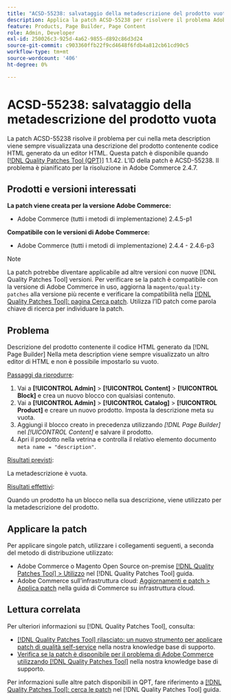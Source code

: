 ```yaml
---
title: "ACSD-55238: salvataggio della metadescrizione del prodotto vuota"
description: Applica la patch ACSD-55238 per risolvere il problema Adobe Commerce relativo a una descrizione del prodotto contenente il codice HTML generato da [!DNL Page Builder] Nella meta description viene sempre visualizzato un altro editor di HTML e non è possibile impostarlo su vuoto.
feature: Products, Page Builder, Page Content
role: Admin, Developer
exl-id: 250026c3-925d-4a62-9855-d892c86d3d24
source-git-commit: c903360ffb22f9cd4648f6fdb4a812cb61cd90c5
workflow-type: tm+mt
source-wordcount: '406'
ht-degree: 0%

---
```


# ACSD-55238: salvataggio della metadescrizione del prodotto vuota

La patch ACSD-55238 risolve il problema per cui nella meta description viene sempre visualizzata una descrizione del prodotto contenente codice HTML generato da un editor HTML. Questa patch è disponibile quando [[!DNL Quality Patches Tool (QPT)]](/help/announcements/adobe-commerce-announcements/magento-quality-patches-released-new-tool-to-self-serve-quality-patches.md) 1.1.42. L’ID della patch è ACSD-55238. Il problema è pianificato per la risoluzione in Adobe Commerce 2.4.7.

## Prodotti e versioni interessati

**La patch viene creata per la versione Adobe Commerce:**

* Adobe Commerce (tutti i metodi di implementazione) 2.4.5-p1

**Compatibile con le versioni di Adobe Commerce:**

* Adobe Commerce (tutti i metodi di implementazione) 2.4.4 - 2.4.6-p3

>[!NOTE]
>
>La patch potrebbe diventare applicabile ad altre versioni con nuove [!DNL Quality Patches Tool] versioni. Per verificare se la patch è compatibile con la versione di Adobe Commerce in uso, aggiorna la `magento/quality-patches` alla versione più recente e verificare la compatibilità nella [[!DNL Quality Patches Tool]: pagina Cerca patch](https://experienceleague.adobe.com/tools/commerce-quality-patches/index.html). Utilizza l’ID patch come parola chiave di ricerca per individuare la patch.

## Problema

Descrizione del prodotto contenente il codice HTML generato da [!DNL Page Builder] Nella meta description viene sempre visualizzato un altro editor di HTML e non è possibile impostarlo su vuoto.

<u>Passaggi da riprodurre</u>:

1. Vai a **[!UICONTROL Admin]** > **[!UICONTROL Content]** > **[!UICONTROL Block]** e crea un nuovo blocco con qualsiasi contenuto.
1. Vai a **[!UICONTROL Admin]** > **[!UICONTROL Catalog]** > **[!UICONTROL Product]** e creare un nuovo prodotto. Imposta la descrizione meta su vuota.
1. Aggiungi il blocco creato in precedenza utilizzando *[!DNL Page Builder]* nel *[!UICONTROL Content]* e salvare il prodotto.
1. Apri il prodotto nella vetrina e controlla il relativo elemento documento `meta name = "description"`.

<u>Risultati previsti</u>:

La metadescrizione è vuota.

<u>Risultati effettivi</u>:

Quando un prodotto ha un blocco nella sua descrizione, viene utilizzato per la metadescrizione del prodotto.

## Applicare la patch

Per applicare singole patch, utilizzare i collegamenti seguenti, a seconda del metodo di distribuzione utilizzato:

* Adobe Commerce o Magento Open Source on-premise [[!DNL Quality Patches Tool] > Utilizzo](https://experienceleague.adobe.com/docs/commerce-operations/tools/quality-patches-tool/usage.html) nel [!DNL Quality Patches Tool] guida.
* Adobe Commerce sull’infrastruttura cloud: [Aggiornamenti e patch > Applica patch](https://experienceleague.adobe.com/docs/commerce-cloud-service/user-guide/develop/upgrade/apply-patches.html) nella guida di Commerce su infrastruttura cloud.

## Lettura correlata

Per ulteriori informazioni su [!DNL Quality Patches Tool], consulta:

* [[!DNL Quality Patches Tool] rilasciato: un nuovo strumento per applicare patch di qualità self-service](/help/announcements/adobe-commerce-announcements/magento-quality-patches-released-new-tool-to-self-serve-quality-patches.md) nella nostra knowledge base di supporto.
* [Verifica se la patch è disponibile per il problema di Adobe Commerce utilizzando [!DNL Quality Patches Tool]](/help/support-tools/patches-available-in-qpt-tool/check-patch-for-magento-issue-with-magento-quality-patches.md) nella nostra knowledge base di supporto.

Per informazioni sulle altre patch disponibili in QPT, fare riferimento a [[!DNL Quality Patches Tool]: cerca le patch](https://experienceleague.adobe.com/tools/commerce-quality-patches/index.html) nel [!DNL Quality Patches Tool] guida.

